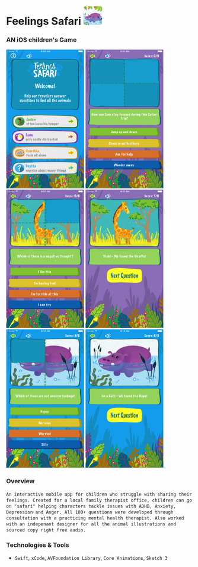 # Feelings Safari <img src="/images/icon.png" width="50">

### AN iOS children's Game

<img src="/images/welcome.png" width="210"> <img src="/images/empty.png" width="210"> <img src="/images/girraf3.png" width="210"> <img src="/images/girraf4.png" width="210"> <img src="/images/hippo3.png" width="210"> <img src="/images/hippo4.png" width="210">

### Overview

    An interactive mobile app for children who struggle with sharing their feelings. Created for a local family therapist office, children can go on "safari" helping characters tackle issues with ADHD, Anxiety, Depression and Anger. All 100+ questions were developed through consultation with a practicing mental health therapist. Also worked with an indepenant designer for all the animal illustrations and sourced copy right free audio.  

### Technologies & Tools

- `Swift`, `xCode`, `AVFoundation Library`, `Core Animations`, `Sketch 3`
